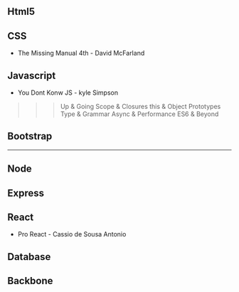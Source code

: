 ## Html5

## CSS

- The Missing Manual 4th - David McFarland

## Javascript
- You Dont Konw JS - kyle Simpson
>>> Up & Going
>>> Scope & Closures
>>> this & Object Prototypes
>>> Type & Grammar
>>> Async & Performance
>>> ES6 & Beyond

## Bootstrap
*******************************************************
## Node
## Express

## React
- Pro React - Cassio de Sousa Antonio

## Database
## Backbone

